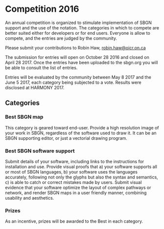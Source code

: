 # Competition 2016

An annual competition is organized to stimulate implementation of SBGN support and the use of the notation. The categories in which to compete are better suited either for developers or for end users. Everyone is allow to compete, and the entries are judged by the community.

Please submit your contributions to Robin Haw, robin.haw@oicr.on.ca

The submission for entries will open on October 28 2016 and closed on April 28 2017. Once the entries have been uploaded to the sbgn.org you will be able to consult the list of entries. 

Entries will be evaluated by the community between May 8 2017 and the June 5 2017, each category being subjected to a vote. Results were disclosed at HARMONY 2017.

## Categories

### Best SBGN map

This category is geared toward end-user. Provide a high resolution
image of your work in SBGN, regardless of the software used to draw it.
It can be an SBGN supporting editor, or just a vectorial drawing program.

### Best SBGN software support

Submit details of your software, including links to the instructions
for installation and use. Provide visual proofs that a) your software
supports all or most of SBGN languages, b) your software uses the
languages accurately, following not only the glyphs but also the syntax
and semantics, c) is able to catch or correct mistakes made by
users. Submit visual evidence that your software optimize the layout of
complex pathways or network, and render SBGN maps in a user friendly
manner, combining usability and aesthetics.

### Prizes
As an incentive, prizes will be awarded to the Best in each category.

